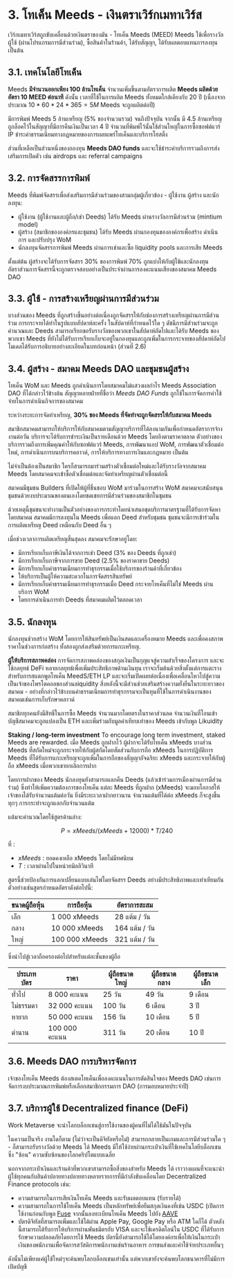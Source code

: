 # 3. โทเค็น Meeds - เงินตราเวิร์กเมทาเวิร์ส

เวิร์กเมทาเวิร์สถูกขับเคลื่อนด้วยเงินตราของมัน - โทเค็น Meeds (MEED) Meeds ใช้เพื่อรางวัลผู้ใช้ (ผ่านโปรแกรมการมีส่วนร่วม), ซื้อสินค้าในร้านค้า, ได้รับสัญญา, ได้รับผลตอบแทนการลงทุน เป็นต้น

## 3.1. เทคโนโลยีโทเค็น

Meeds **มีจำนวนออกเพียง 100 ล้านโทเค็น** จำนวนเพิ่มขึ้นตามอัตราการผลิต **Meeds ผลิตด้วยอัตรา 10 MEED ต่อนาที** ดังนั้น เวลาที่ใช้ในการผลิต Meeds ทั้งหมดใกล้เคียงกับ 20 ปี (เนื่องจากประมาณ $10*60*24 * 365 = 5M$ Meeds จะถูกผลิตต่อปี)

มีการพิมพ์ Meeds 5 ล้านเหรียญ (5% ของจำนวนรวม) จนถึงปัจจุบัน จากนั้น มี 4.5 ล้านเหรียญถูกล็อคไว้ในสัญญาที่มีการคืนเงินเป็นเวลา 4 ปี จำนวนที่พิมพ์ไว้นั้นใช้ส่วนใหญ่ในการซื้อซอฟต์แวร์ IP ชำระค่าธรรมเนียมทางกฎหมายของการเผยแพร่โทเค็นและบริการโฮสติ้ง

ส่วนที่เหลือเป็นส่วนหนึ่งของกองทุน __Meeds DAO funds__ และจะใช้ชำระค่าบริการรวมถึงการส่งเสริมการเปิดตัว เช่น airdrops และ referral campaigns


## 3.2. การจัดสรรการพิมพ์

Meeds ที่พิมพ์จัดสรรเพื่อส่งเสริมการมีส่วนร่วมของสามกลุ่มผู้เกี่ยวข้อง - ผู้ใช้งาน ผู้สร้าง และนักลงทุน:

- ผู้ใช้งาน (ผู้ใช้งานและผู้ถือ/เช่า Deeds) ได้รับ Meeds ผ่านรางวัลการมีส่วนร่วม (mintium model)
- ผู้สร้าง (สมาชิกขององค์กรและชุมชน) ได้รับ Meeds ผ่านกองทุนขององค์กรเพื่อสร้าง ดำเนินการ และปรับปรุง WoM
- นักลงทุนจัดสรรการพิมพ์ Meeds ผ่านการเช่าและซื้อ liquidity pools และการเสีย Meeds

ตั้งแต่ต้น ผู้สร้างจะได้รับการจัดสรร 30% ของการพิมพ์ 70% ถูกแบ่งให้กับผู้ใช้และนักลงทุน อัตราส่วนการจัดสรรนี้จะถูกตรวจสอบอย่างเป็นประจำผ่านการลงคะแนนเสียงของสมาคม Meeds DAO

## 3.3. ผู้ใช้ - การสร้างเหรียญผ่านการมีส่วนร่วม

บางส่วนของ Meeds ที่ถูกสร้างขึ้นอย่างต่อเนื่องถูกจัดสรรให้กับช่องการสร้างเหรียญผ่านการมีส่วนร่วม การกระจายได้ทำในรูปแบบสัปดาห์ละครั้ง ในสัปดาห์ที่กำหนดไว้ใด ๆ ดัชนีการมีส่วนร่วมจะถูกคำนวณและ Deeds สามารถเรียกขอรับรางวัลของพวกเขาในสัปดาห์ถัดไปและได้รับ Meeds ของพวกเขา Meeds ที่ยังไม่ได้รับการเรียกเก็บจะอยู่ในกองทุนและถูกเพิ่มในการกระจายของสัปดาห์ถัดไป โมเดลได้รับการอธิบายอย่างละเอียดในบทก่อนหน้า (ส่วนที่ 2.6)

## 3.4. ผู้สร้าง - สมาคม Meeds DAO และชุมชนผู้สร้าง

โทเค็น WoM และ Meeds ถูกดำเนินการโดยสมาคมไม่แสวงผลกำไร Meeds Association DAO ที่ได้กล่าวไว้ข้างต้น สัญญาหลายฝ่ายที่ชื่อว่า _Meeds DAO Funds_ ถูกใช้ในการจัดการค่าใช้จ่ายในการดำเนินกิจการของสมาคม

ระหว่างระยะการจัดทำเหรียญ, **30% ของ Meeds ที่จัดทำจะถูกจัดสรรให้กับสมาคม Meeds**

สมาชิกสมาคมสามารถให้บริการให้กับสมาคมตามสัญญาบริการที่ได้ลงนามกันเพื่อกำหนดอัตราการจ้างงานต่อวัน บริการจะได้รับการชำระเงินเป็นรายเดือนด้วย Meeds โดยอิงตามราคาตลาด ตัวอย่างของบริการรวมถึงการเพิ่มคุณค่าให้กับซอฟต์แวร์ Meeds, การพัฒนาแอป WoM, การพัฒนาตัวเชื่อมต่อใหม่, การดำเนินการบนบริการคลาวด์, การให้บริการทางการเงินและกฎหมาย เป็นต้น

ไม่จำเป็นต้องเป็นสมาชิก ใครก็สามารถมาร่วมสร้างตัวเชื่อมต่อใหม่และได้รับรางวัลจากสมาคม Meeds โดยสมาคมจะเข้าซื้อตัวเชื่อมต่อและจัดทำเหรียญผ่านตัวเชื่อมต่อนี้

สมาคมมีชุมชน Builders ที่เปิดให้ผู้ที่ชื่นชอบ WoM มาร่วมในการสร้าง WoM สมาคมจะสนับสนุนชุมชนด้วยงบประมาณของตนเองโดยชดเชยการมีส่วนร่วมของสมาชิกในชุมชน

ด้วยเหตุนี้ชุมชนจะทำงานเป็นตัวอย่างของการกระทำโดยนำเสนอชุดบริการมาตรฐานที่ได้รับการจัดหาโดยสมาคม สมาคมมีการลงทุนใน Meeds เพื่อแลก Deed สำหรับชุมชน ชุมชนจะมีการเข้าร่วมในการผลิตเหรียญ Deed เหมือนกับ Deed อื่น ๆ

เมื่อช่วงเวลาการผลิตเหรียญสิ้นสุดลง สมาคมจะรักษาอยู่โดย:

- มีการเรียกเก็บภาษีเงินได้จากการเช่า Deed (3% ของ Deeds ที่ถูกเช่า)
- มีการเรียกเก็บภาษีจากการขาย Deed (2.5% ของราคาขาย Deeds)
- มีการเรียกเก็บค่าธรรมเนียมการทำธุรกรรมเมื่อใช้บริการของร้านค้าที่เกี่ยวข้อง
- ให้บริการเป็นผู้ให้ความสะดวกในการจัดสรรสินทรัพย์
- มีการเรียกเก็บค่าธรรมเนียมการทำธุรกรรมเมื่อ Deed กระจายโทเค็นที่ไม่ใช่ Meeds ผ่านบริการ WoM
- โดยการดำเนินการทำ Deeds ที่สมาคมผลิตไว้ตลอดเวลา


## 3.5. นักลงทุน

นักลงทุนช่วยสร้าง WoM โดยการให้สินทรัพย์เป็นเงินสดและเครื่องหมาย Meeds และเพื่อคงสภาพราคาในช่วงการก่อสร้าง ทั้งสองถูกส่งเสริมด้วยการแกะเหรียญ.

**ผู้ให้บริการสภาพคล่อง** การจัดการสภาพคล่องของสกุลเงินเป็นกุญแจสู่ความสำเร็จของโครงการ และจะใช้กลยุทธ์ DeFi หลายกลยุทธ์เพื่อเพิ่มประสิทธิภาพด้านเงินทุน เราจะเริ่มต้นด้วยสิ่งตั้งแต่การแตะรางสำหรับการสแตกพูลโทเค็น MeedS/ETH LP และจะเริ่มเปิดเผยต่อเนื่องเพื่อเคลื่อนไหวไปสู่ความเป็นเจ้าของโพรโตคอลของส่วนลiquidity สิ่งหลังนี้จะมีส่วนช่วยเสริมสร้างความยั่งยืนในระยะยาวของสมาคม - อย่างที่กล่าวไว้ข้างบนค่าธรรมเนียมการทำธุรกรรมจะเป็นทุนที่ใช้ในการดำเนินงานของสมาคมเช่นการเก็บรักษาคลาวด์

สมาชิกทุกคนยังมีสิทธิ์ในการซื้อ Meeds จำนวนมากโดยตรงในราคาส่วนลด จำนวนเงินที่โอนเข้าบัญชีสมาคมจะถูกแปลงเป็น ETH และเพิ่มร่วมกับมูลค่าเทียบเท่าของ Meeds เข้ากับพูล Likuidity

**Staking / long-term investment** To encourage long term investment, staked Meeds are rewarded. เมื่อ Meeds ถูกฝากไว้ ผู้ฝากจะได้รับโทเค็น xMeeds บางส่วน Meeds ที่สกัดใหม่จะถูกกระจายให้กับผู้สกัดโดยสัดส่วนกับการถือ xMeeds ในการปฏิบัติการ Meeds ที่ได้รับการแกะเหรียญจะถูกเพิ่มในการถือของสัญญาอัจฉริยะ xMeeds และกระจายให้กับผู้ถือ xMeeds เมื่อพวกเขายกเลิกการฝาก

โดยการฝากของ Meeds นักลงทุนยังสามารถแลกคืน Deeds (แล้วเข้าร่วมการเมืองผ่านการมีส่วนร่วม) ซึ่งทำให้เพิ่มความต้องการของโทเค็น แต่ละ Meeds ที่ถูกฝาก (xMeeds) จะมอบโอกาสให้เจ้าของได้รับจำนวนแต้มต่อวัน ยิ่งมีระยะเวลาฝากยาวนาน จำนวนแต้มที่ได้ต่อ xMeeds ก็จะสูงขึ้น ทุกๆ การกระทำจะถูกแลกกับจำนวนแต้ม

แต้มจะคำนวณโดยใช้สูตรด้านล่าง:

 $$ P = xMeeds / (xMeeds + 12000) * T / 240 $$

 ที่ :

- $xMeeds$ : ยอดคงเหลือ xMeeds โดยไม่มีทศนิยม
- $T$ : เวลาผ่านไปในหน่วยมิลลิวินาที

สูตรนี้ช่วยป้องกันการแลกเปลี่ยนแบบเล่นไพ่โดยจัดสรร Deeds อย่างมีประสิทธิภาพและเท่าเทียมกัน ตัวอย่างเช่นสูตรกำหนดอัตราดังต่อไปนี้:

| **ขนาดผู้ถือหุ้น** | **การถือหุ้น** | **อัตราการสะสม** |
| ------------------ | -------------- | ---------------- |
| เล็ก               | 1 000 xMeeds   | 28 แต้ม / วัน    |
| กลาง               | 10 000 xMeeds  | 164 แต้ม / วัน   |
| ใหญ่               | 100 000 xMeeds | 321 แต้ม / วัน   |


ซึ่งนำไปสู่เวลาถือครองต่อไปสำหรับแต่ละชั้นของผู้ถือ

| **ประเภทบัตร** | **ราคา**      | **ผู้ถือขนาดใหญ่** | **ผู้ถือขนาดกลาง** | **ผู้ถือขนาดเล็ก** |
| -------------- | ------------- | ------------------ | ------------------ | ------------------ |
| ทั่วไป         | 8 000 คะแนน   | 25 วัน             | 49 วัน             | 9 เดือน            |
| ไม่ธรรมดา      | 32 000 คะแนน  | 100 วัน            | 6 เดือน            | 3 ปี               |
| หายาก          | 50 000 คะแนน  | 156 วัน            | 10 เดือน           | 5 ปี               |
| ตำนาน          | 100 000 คะแนน | 311 วัน            | 20 เดือน           | 10 ปี              |

## 3.6. Meeds DAO การบริหารจัดการ

เจ้าของโทเค็น Meeds ต้องสเตคโทเค็นเพื่อลงคะแนนในการตัดสินใจของ Meeds DAO เช่นการจัดการงบประมาณการพิมพ์หรือเลือกสมาชิกกรรมการ DAO (การมอบหมายประจำปี)

## 3.7. บริการผู้ใช้ Decentralized finance (DeFi)

Work Metaverse จะนำโลกบล็อกเชนสู่การใช้งานของผู้คนที่ไม่ได้ใช้มันในปัจจุบัน

ในความเป็นจริง งานใดก็ตาม (ไม่ว่าจะเป็นดิจิทัลหรือไม่) สามารถกลายเป็นเกมและการมีส่วนร่วมใด ๆ - ก็สามารถรับรางวัลด้วย Meeds ได้ Meeds มีให้ใช้ง่ายผ่านกระเป๋าเงินที่ใช้เทคโนโลยีบล็อกเชนซึ่ง "ซ้อน" ความซับซ้อนของโลกคริปโตแบบเฉลี่ย

นอกจากกระเป๋าเงินและร้านค้าที่พวกเขาสามารถซื้อสิ่งของสำหรับ Meeds ได้ เราวางแผนที่จะแนะนำผู้ใช้ทุกคนกับสินค้าปลายทางปลายทางหลายรายการที่มีกำลังขับเคลื่อนโดย Decentralized Finance protocols เช่น:

- ความสามารถในการเสียเงินโทเค็น Meeds และรับผลตอบแทน (รับรายได้)
- ความสามารถในการใช้โทเค็น Meeds เป็นหลักทรัพย์เพื่อยืมสกุลเงินคงที่เช่น USDC (เปิดการใช้งานก่อนกับพูล [Fuse](https://app.rari.capital/fuse) จากนั้นลงทะเบียนโทเค็น Meeds ไปยัง [AAVE](https://aave.com/)
- บัตรดิจิทัลที่สามารถเพิ่มและใช้ได้ผ่าน Apple Pay, Google Pay หรือ ATM ใดก็ได้ ตัวหลังนี้สามารถได้รับการให้บริการผ่านพันธมิตรกับ VISA และจะใช้เครดิตไลน์ใน USDC ที่ได้รับการรักษาความปลอดภัยโดยการใช้ Meeds บัตรนี้ยังสามารถใช้ได้โดยองค์กรเพื่อให้เงินในกระเป๋าเงินของพนักงานเพื่อจัดการสวัสดิการพนักงานเช่นร้านอาหาร การขนส่งและค่าใช้จ่ายประเภทอื่นๆ

ดังนั้นไม่เพียงแค่ผู้ใช้ใหม่ๆจะค้นพบโลกบล็อกเชนเท่านั้น แต่พวกเขายังจะค้นพบโลกธนาคารที่ไม่มีการเปิดบัญชี

 
